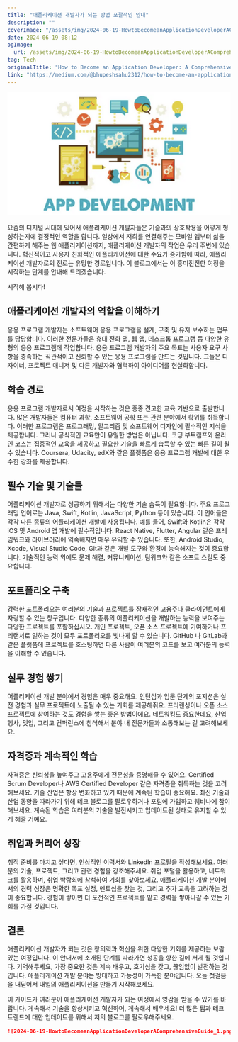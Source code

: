 ```yaml
---
title: "애플리케이션 개발자가 되는 방법 포괄적인 안내"
description: ""
coverImage: "/assets/img/2024-06-19-HowtoBecomeanApplicationDeveloperAComprehensiveGuide_0.png"
date: 2024-06-19 08:12
ogImage: 
  url: /assets/img/2024-06-19-HowtoBecomeanApplicationDeveloperAComprehensiveGuide_0.png
tag: Tech
originalTitle: "How to Become an Application Developer: A Comprehensive Guide"
link: "https://medium.com/@bhupeshsahu2312/how-to-become-an-application-developer-a-comprehensive-guide-22b23ee9798a"
---
```



<img src="/assets/img/2024-06-19-HowtoBecomeanApplicationDeveloperAComprehensiveGuide_0.png" />

요즘의 디지털 시대에 있어서 애플리케이션 개발자들은 기술과의 상호작용을 어떻게 형성하는지에 결정적인 역할을 합니다. 일상에서 저희를 연결해주는 모바일 앱부터 삶을 간편하게 해주는 웹 애플리케이션까지, 애플리케이션 개발자의 작업은 우리 주변에 있습니다. 혁신적이고 사용자 친화적인 애플리케이션에 대한 수요가 증가함에 따라, 애플리케이션 개발자로의 진로는 유망한 경로입니다. 이 블로그에서는 이 흥미진진한 여정을 시작하는 단계를 안내해 드리겠습니다.

시작해 봅시다!

## 애플리케이션 개발자의 역할을 이해하기

<div class="content-ad"></div>

응용 프로그램 개발자는 소프트웨어 응용 프로그램을 설계, 구축 및 유지 보수하는 업무를 담당합니다. 이러한 전문가들은 휴대 전화 앱, 웹 앱, 데스크톱 프로그램 등 다양한 유형의 응용 프로그램에 작업합니다. 응용 프로그램 개발자의 주요 목표는 사용자 요구 사항을 충족하는 직관적이고 신뢰할 수 있는 응용 프로그램을 만드는 것입니다. 그들은 디자이너, 프로젝트 매니저 및 다른 개발자와 협력하여 아이디어를 현실화합니다.

## 학습 경로

응용 프로그램 개발자로서 여정을 시작하는 것은 종종 견고한 교육 기반으로 출발합니다. 많은 개발자들은 컴퓨터 과학, 소프트웨어 공학 또는 관련 분야에서 학위를 취득합니다. 이러한 프로그램은 프로그래밍, 알고리즘 및 소프트웨어 디자인에 필수적인 지식을 제공합니다. 그러나 공식적인 교육만이 유일한 방법은 아닙니다. 코딩 부트캠프와 온라인 코스는 집중적인 교육을 제공하고 필요한 기술을 빠르게 습득할 수 있는 빠른 길이 될 수 있습니다. Coursera, Udacity, edX와 같은 플랫폼은 응용 프로그램 개발에 대한 우수한 강좌를 제공합니다.

## 필수 기술 및 기술들

<div class="content-ad"></div>

어플리케이션 개발자로 성공하기 위해서는 다양한 기술 습득이 필요합니다. 주요 프로그래밍 언어로는 Java, Swift, Kotlin, JavaScript, Python 등이 있습니다. 이 언어들은 각각 다른 종류의 어플리케이션 개발에 사용됩니다. 예를 들어, Swift와 Kotlin은 각각 iOS 및 Android 앱 개발에 필수적입니다. React Native, Flutter, Angular 같은 프레임워크와 라이브러리에 익숙해지면 매우 유익할 수 있습니다. 또한, Android Studio, Xcode, Visual Studio Code, Git과 같은 개발 도구와 환경에 능숙해지는 것이 중요합니다. 기술적인 능력 외에도 문제 해결, 커뮤니케이션, 팀워크와 같은 소프트 스킬도 중요합니다.

## 포트폴리오 구축

강력한 포트폴리오는 여러분의 기술과 프로젝트를 잠재적인 고용주나 클라이언트에게 자랑할 수 있는 창구입니다. 다양한 종류의 어플리케이션을 개발하는 능력을 보여주는 다양한 프로젝트를 포함하십시오. 개인 프로젝트, 오픈 소스 프로젝트에 기여하거나 프리랜서로 일하는 것이 모두 포트폴리오를 빛나게 할 수 있습니다. GitHub 나 GitLab과 같은 플랫폼에 프로젝트를 호스팅하면 다른 사람이 여러분의 코드를 보고 여러분의 능력을 이해할 수 있습니다.

## 실무 경험 쌓기

<div class="content-ad"></div>

어플리케이션 개발 분야에서 경험은 매우 중요해요. 인턴십과 입문 단계의 포지션은 실전 경험과 실무 프로젝트에 노출될 수 있는 기회를 제공해줘요. 프리랜싱이나 오픈 소스 프로젝트에 참여하는 것도 경험을 쌓는 좋은 방법이에요. 네트워킹도 중요한데요, 산업 행사, 밋업, 그리고 컨퍼런스에 참석해서 분야 내 전문가들과 소통해보는 걸 고려해보세요.

## 자격증과 계속적인 학습

자격증은 신뢰성을 높여주고 고용주에게 전문성을 증명해줄 수 있어요. Certified Scrum Developer나 AWS Certified Developer 같은 자격증을 취득하는 것을 고려해보세요. 기술 산업은 항상 변화하고 있기 때문에 계속된 학습이 중요해요. 최신 기술과 산업 동향을 따라가기 위해 테크 블로그를 팔로우하거나 포럼에 가입하고 웨비나에 참여해보세요. 계속된 학습은 여러분의 기술을 발전시키고 업데이트된 상태로 유지할 수 있게 해줄 거예요.

## 취업과 커리어 성장

<div class="content-ad"></div>

취직 준비를 마치고 싶다면, 인상적인 이력서와 LinkedIn 프로필을 작성해보세요. 여러분의 기술, 프로젝트, 그리고 관련 경험을 강조해주세요. 취업 포털을 활용하고, 네트워크를 활용하며, 취업 박람회에 참석하여 기회를 찾아보세요. 애플리케이션 개발 분야에서의 경력 성장은 명확한 목표 설정, 멘토십을 찾는 것, 그리고 추가 교육을 고려하는 것이 중요합니다. 경험이 쌓이면 더 도전적인 프로젝트를 맡고 경력을 쌓아나갈 수 있는 기회를 가질 것입니다.

## 결론

애플리케이션 개발자가 되는 것은 창의력과 혁신을 위한 다양한 기회를 제공하는 보람 있는 여정입니다. 이 안내서에 소개된 단계를 따라가면 성공을 향한 길에 서게 될 것입니다. 기억해두세요, 가장 중요한 것은 계속 배우고, 호기심을 갖고, 끊임없이 발전하는 것입니다. 애플리케이션 개발 분야는 방대하고 가능성이 가득한 분야입니다. 오늘 첫걸음을 내딛어서 내일의 애플리케이션을 만들기 시작해보세요.

이 가이드가 여러분이 애플리케이션 개발자가 되는 여정에서 영감을 받을 수 있기를 바랍니다. 계속해서 기술을 향상시키고 혁신하며, 계속해서 배우세요! 더 많은 팁과 테크 트렌드에 대한 업데이트를 위해서 저의 블로그를 팔로우해주세요.

<div class="content-ad"></div>

```markdown
![2024-06-19-HowtoBecomeanApplicationDeveloperAComprehensiveGuide_1.png](/assets/img/2024-06-19-HowtoBecomeanApplicationDeveloperAComprehensiveGuide_1.png)
```